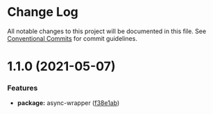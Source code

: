 # Change Log

All notable changes to this project will be documented in this file.
See [Conventional Commits](https://conventionalcommits.org) for commit guidelines.

# 1.1.0 (2021-05-07)


### Features

* **package:** async-wrapper ([f38e1ab](https://github.com/oadpoaw/packages/commit/f38e1ab088aa282be6d443f2623bb075a36d3376))
